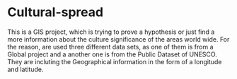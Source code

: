 # Cultural-spread
This is a GIS project, which is trying to prove a hypothesis or just find a more information about the culture significance of the areas world wide. 
For the reason, are used three different data sets, as one of them is from a Global project and a another one is from the Public Dataset of UNESCO.
They are incluting the Geographical information in the form of a longitude and latitude. 
